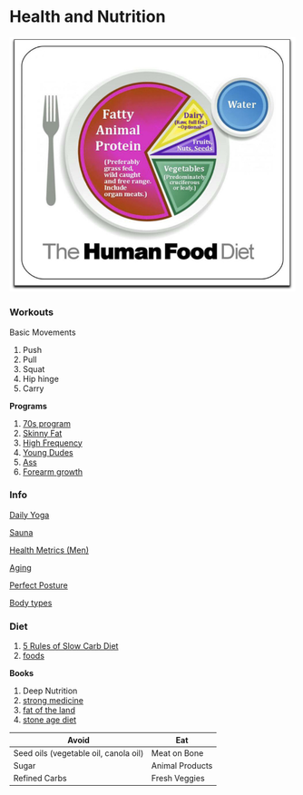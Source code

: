 # Health and Nutrition

![human food diet](human-food-diet.png)

### Workouts


Basic Movements

1. Push
1. Pull
1. Squat
1. Hip hinge
1. Carry

**Programs**

1. [70s program](70s-bulk.md)
1. [Skinny Fat](ajac_skinny_fat.md)
1. [High Frequency](high-frequency-program.md)
1. [Young Dudes](young-person-workout-routine-3m.md)
1. [Ass](Ass-workout.md)
1. [Forearm growth](bicep-forearm-growth.md)

### Info

[Daily Yoga](https://www.youtube.com/watch?v=RhbtJn9vcyc&list=PLRysCgw7PeiEqppXyRc6Y2EmM37ZioZeP)

[Sauna](Sauna-benefits.md)

[Health Metrics (Men)](Health-metrics.md)

[Aging](Aging.md)

[Perfect Posture](perfect-posture.md)

[Body types](bodytypes.md)

### Diet

1. [5 Rules of Slow Carb Diet](slow-carb-diet-5-rules.md)
1. [foods](slow_carb_foods.md)

**Books**

1. Deep Nutrition
1. [strong medicine](strong-medicine-blake-donaldson.pdf)
1. [fat of the land](the-fat-of-the-land-vilhjalmur-stefansson.pdf)
1. [stone age diet](the-stone-age-diet-walter-l-voegtlin.pdf)





Avoid                                 | Eat
------------------------------------- | ---------
Seed oils (vegetable oil, canola oil) | Meat on Bone
Sugar                                 | Animal Products
Refined Carbs                         | Fresh Veggies

